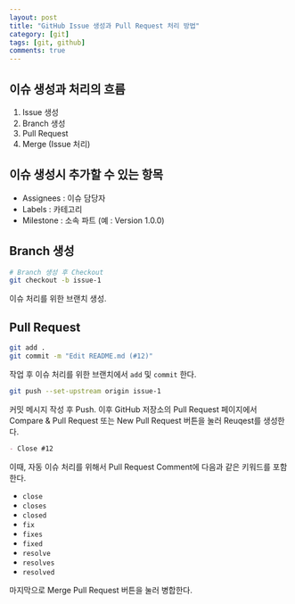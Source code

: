 ```yaml
---
layout: post
title: "GitHub Issue 생성과 Pull Request 처리 방법"
category: [git]
tags: [git, github]
comments: true
---
```


## 이슈 생성과 처리의 흐름

1. Issue 생성
2. Branch 생성
3. Pull Request
4. Merge (Issue 처리)

## 이슈 생성시 추가할 수 있는 항목

- Assignees : 이슈 담당자
- Labels : 카테고리
- Milestone : 소속 파트 (예 : Version 1.0.0)

## Branch 생성

```bash
# Branch 생성 후 Checkout
git checkout -b issue-1
```

이슈 처리를 위한 브랜치 생성.

## Pull Request

```bash
git add .
git commit -m "Edit README.md (#12)"
```

작업 후 이슈 처리를 위한 브랜치에서 `add` 및 `commit` 한다.

```bash
git push --set-upstream origin issue-1
```

커밋 메시지 작성 후 Push. 이후 GitHub 저장소의 Pull Request 페이지에서 Compare & Pull Request 또는 New Pull Request 버튼을 눌러 Reuqest를 생성한다.

```markdown
- Close #12
```

이때, 자동 이슈 처리를 위해서 Pull Request Comment에 다음과 같은 키워드를 포함한다.

- `close`
- `closes`
- `closed`
- `fix`
- `fixes`
- `fixed`
- `resolve`
- `resolves`
- `resolved`

마지막으로 Merge Pull Request 버튼을 눌러 병합한다.
